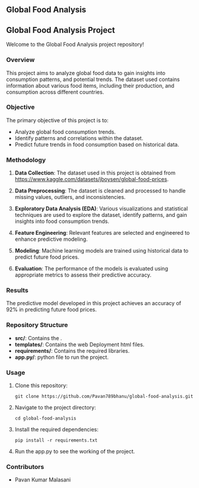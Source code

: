 ## Global Food Analysis

## Global Food Analysis Project

Welcome to the Global Food Analysis project repository!

### Overview

This project aims to analyze global food data to gain insights into consumption patterns, and potential trends. The dataset used contains information about various food items, including their production, and consumption across different countries.

### Objective

The primary objective of this project is to:

- Analyze global food consumption trends.
- Identify patterns and correlations within the dataset.
- Predict future trends in food consumption based on historical data.

### Methodology

1. **Data Collection**: The dataset used in this project is obtained from https://www.kaggle.com/datasets/jboysen/global-food-prices.

2. **Data Preprocessing**: The dataset is cleaned and processed to handle missing values, outliers, and inconsistencies.

3. **Exploratory Data Analysis (EDA)**: Various visualizations and statistical techniques are used to explore the dataset, identify patterns, and gain insights into food consumption trends.

4. **Feature Engineering**: Relevant features are selected and engineered to enhance predictive modeling.

5. **Modeling**: Machine learning models are trained using historical data to predict future food prices.

6. **Evaluation**: The performance of the models is evaluated using appropriate metrics to assess their predictive accuracy.

### Results

The predictive model developed in this project achieves an accuracy of 92% in predicting future food prices.

### Repository Structure

- **src/**: Contains the .
- **templates/**: Contains the web Deployment html files.
- **requirements/**: Contains the required libraries.
- **app.py/**: python file to run the project.

### Usage

1. Clone this repository:

   ```
   git clone https://github.com/Pavan789bhanu/global-food-analysis.git
   ```

2. Navigate to the project directory:

   ```
   cd global-food-analysis
   ```

3. Install the required dependencies:

   ```
   pip install -r requirements.txt
   ```

4. Run the app.py to see the working of the project.

### Contributors

- Pavan Kumar Malasani

